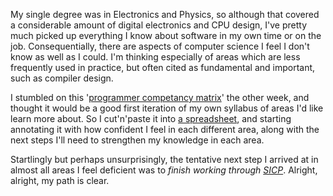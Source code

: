 <!--
.. title: My own competency
.. slug: my-own-competancy
.. date: 2010-04-07 11:41:50-05:00
.. tags: Geek,Software
.. category: Geek
.. link: 
.. description: 
.. type: text
-->


My single degree was in Electronics and Physics, so although that
covered a considerable amount of digital electronics and CPU design,
I've pretty much picked up everything I know about software in my own
time or on the job. Consequentially, there are aspects of computer
science I feel I don't know as well as I could. I'm thinking especially
of areas which are less frequently used in practice, but often cited as
fundamental and important, such as compiler design.

I stumbled on this '[programmer competancy
matrix](http://www.indiangeek.net/wp-content/uploads/Programmer%20competency%20matrix.htm)'
the other week, and thought it would be a good first iteration of my own
syllabus of areas I'd like learn more about. So I cut'n'paste it into [a
spreadsheet](http://spreadsheets.google.com/ccc?key=0AmOF8t-e3EyzdE1FdW5BcDFuVURKOEZSY1NfQW5NS1E&hl=en),
and starting annotating it with how confident I feel in each different
area, along with the next steps I'll need to strengthen my knowledge in
each area.

Startlingly but perhaps unsurprisingly, the tentative next step I
arrived at in almost all areas I feel deficient was to *finish working
through
[SICP](http://www.amazon.co.uk/Structure-Interpretation-Computer-Electrical-Engineering/dp/0262510871)*.
Alright, alright, my path is clear.